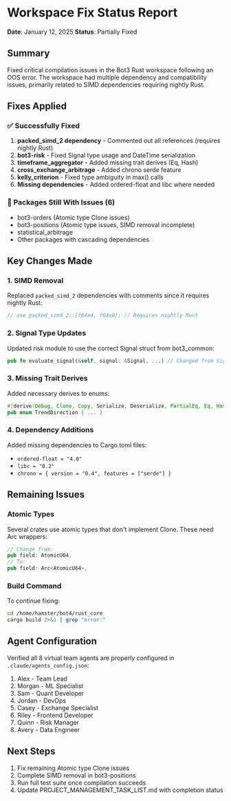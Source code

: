 # Workspace Fix Status Report
**Date**: January 12, 2025
**Status**: Partially Fixed

## Summary
Fixed critical compilation issues in the Bot3 Rust workspace following an OOS error. The workspace had multiple dependency and compatibility issues, primarily related to SIMD dependencies requiring nightly Rust.

## Fixes Applied

### ✅ Successfully Fixed
1. **packed_simd_2 dependency** - Commented out all references (requires nightly Rust)
2. **bot3-risk** - Fixed Signal type usage and DateTime serialization
3. **timeframe_aggregator** - Added missing trait derives (Eq, Hash)
4. **cross_exchange_arbitrage** - Added chrono serde feature
5. **kelly_criterion** - Fixed type ambiguity in max() calls
6. **Missing dependencies** - Added ordered-float and libc where needed

### 🔧 Packages Still With Issues (6)
- bot3-orders (Atomic type Clone issues)
- bot3-positions (Atomic type issues, SIMD removal incomplete)
- statistical_arbitrage
- Other packages with cascading dependencies

## Key Changes Made

### 1. SIMD Removal
Replaced `packed_simd_2` dependencies with comments since it requires nightly Rust:
```rust
// use packed_simd_2::{f64x4, f64x8}; // Requires nightly Rust
```

### 2. Signal Type Updates
Updated risk module to use the correct Signal struct from bot3_common:
```rust
pub fn evaluate_signal(&self, signal: &Signal, ...) // Changed from Signal to &Signal
```

### 3. Missing Trait Derives
Added necessary derives to enums:
```rust
#[derive(Debug, Clone, Copy, Serialize, Deserialize, PartialEq, Eq, Hash)]
pub enum TrendDirection { ... }
```

### 4. Dependency Additions
Added missing dependencies to Cargo.toml files:
- `ordered-float = "4.0"`
- `libc = "0.2"`
- `chrono = { version = "0.4", features = ["serde"] }`

## Remaining Issues

### Atomic Types
Several crates use atomic types that don't implement Clone. These need Arc wrappers:
```rust
// Change from:
pub field: AtomicU64,
// To:
pub field: Arc<AtomicU64>,
```

### Build Command
To continue fixing:
```bash
cd /home/hamster/bot4/rust_core
cargo build 2>&1 | grep "error:"
```

## Agent Configuration
Verified all 8 virtual team agents are properly configured in `.claude/agents_config.json`:
1. Alex - Team Lead
2. Morgan - ML Specialist
3. Sam - Quant Developer
4. Jordan - DevOps
5. Casey - Exchange Specialist
6. Riley - Frontend Developer
7. Quinn - Risk Manager
8. Avery - Data Engineer

## Next Steps
1. Fix remaining Atomic type Clone issues
2. Complete SIMD removal in bot3-positions
3. Run full test suite once compilation succeeds
4. Update PROJECT_MANAGEMENT_TASK_LIST.md with completion status